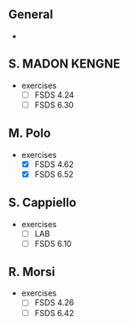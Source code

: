 ## General

* 

## S. MADON KENGNE

* exercises
  * [ ] FSDS 4.24
  * [ ] FSDS 6.30

## M. Polo

* exercises
  * [x] FSDS 4.62
  * [x] FSDS 6.52

## S. Cappiello

* exercises
  * [ ] LAB
  * [ ] FSDS 6.10

## R. Morsi

* exercises
  * [ ] FSDS 4.26
  * [ ] FSDS 6.42

